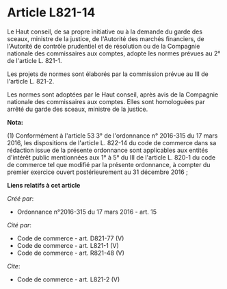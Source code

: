 # Article L821-14

Le Haut conseil, de sa propre initiative ou à la demande du garde des sceaux, ministre de la justice, de l'Autorité des
marchés financiers, de l'Autorité de contrôle prudentiel et de résolution ou de la Compagnie nationale des commissaires aux
comptes, adopte les normes prévues au 2° de l'article L. 821-1. 

Les projets de normes sont élaborés par la commission prévue au III de l'article L. 821-2. 

Les normes sont adoptées par le Haut conseil, après avis de la Compagnie nationale des commissaires aux comptes. Elles sont
homologuées par arrêté du garde des sceaux, ministre de la justice.

**Nota:**

(1) Conformément à l'article 53 3° de l'ordonnance n° 2016-315 du 17 mars 2016,  les dispositions de l'article L. 822-14 du
code de commerce dans sa rédaction issue de la présente ordonnance sont applicables aux entités d'intérêt public mentionnées
aux 1° à 5° du III de l'article L. 820-1 du code de commerce tel que modifié par la présente ordonnance, à compter du premier
exercice ouvert postérieurement au 31 décembre 2016 ;

**Liens relatifs à cet article**

_Créé par_:

  - Ordonnance n°2016-315 du 17 mars 2016 - art. 15

_Cité par_:

  - Code de commerce - art. D821-77 (V)
  - Code de commerce - art. L821-1 (V)
  - Code de commerce - art. R821-48 (V)

_Cite_:

  - Code de commerce - art. L821-2 (V)
